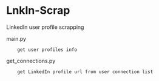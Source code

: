 # LnkIn-Scrap
LinkedIn user profile scrapping

main.py

		get user profiles info


get_connections.py

		get LinkedIn profile url from user connection list
  
